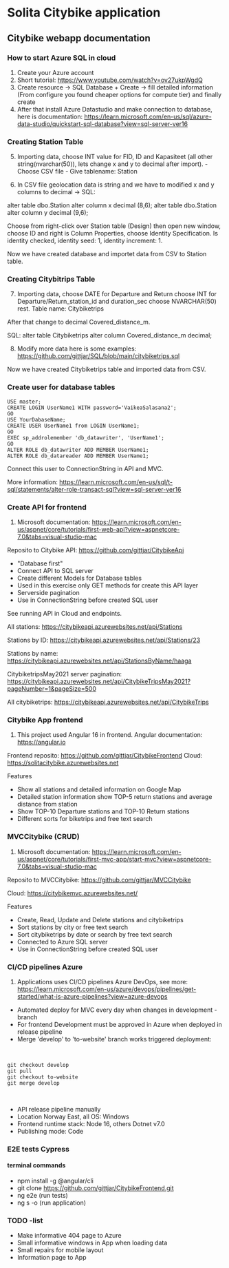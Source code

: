 
#  Solita Citybike application </f>
## Citybike webapp documentation 


### How to start Azure SQL in cloud

1. Create your Azure account
2. Short tutorial: https://www.youtube.com/watch?v=ov27ukpWgdQ
3. Create resource -> SQL Database + Create -> fill detailed information (From configure you found cheaper options for compute tier) and finally create
4. After that install Azure Datastudio and make connection to database, here is documentation:
https://learn.microsoft.com/en-us/sql/azure-data-studio/quickstart-sql-database?view=sql-server-ver16


### Creating Station Table

5. Importing data, choose INT value for FID, ID and Kapasiteet (all other string(nvarchar(50)), lets change x and y to decimal after import).
        - Choose CSV file
        - Give tablename: Station

6. In CSV file geolocation data is string and we have to modified x and y columns to decimal -> SQL:

alter table dbo.Station alter column x decimal (8,6);
        alter table dbo.Station alter column y decimal (9,6);

Choose from right-click over Station table (Design) then open new window, choose ID and right is Column Properties, choose Identity Specification. Is identity checked, identity seed: 1, identity increment: 1.

Now we have created database and importet data from CSV to Station table.

### Creating Citybitrips Table

7. Importing data, choose DATE for Departure and Return
choose INT for Departure/Return_station_id and duration_sec
        choose NVARCHAR(50) rest. Table name: Citybiketrips
        
After that change to decimal Covered_distance_m.

SQL: alter table Citybiketrips alter column Covered_distance_m decimal;

8. Modify more data here is some examples: https://github.com/gittjar/SQL/blob/main/citybiketrips.sql

Now we have created Citybiketrips table and imported data from CSV.

### Create user for database tables

```
USE master;
CREATE LOGIN UserName1 WITH password='VaikeaSalasana2';
GO
USE YourDabaseName;
CREATE USER UserName1 from LOGIN UserName1;
GO
EXEC sp_addrolemember 'db_datawriter', 'UserName1';
GO
ALTER ROLE db_datawriter ADD MEMBER UserName1;
ALTER ROLE db_datareader ADD MEMBER UserName1;
```

Connect this user to ConnectionString in API and MVC.

More information: https://learn.microsoft.com/en-us/sql/t-sql/statements/alter-role-transact-sql?view=sql-server-ver16

### Create API for frontend

1. Microsoft documentation:
        https://learn.microsoft.com/en-us/aspnet/core/tutorials/first-web-api?view=aspnetcore-7.0&tabs=visual-studio-mac

Reposito to Citybike API:  https://github.com/gittjar/CitybikeApi

- "Database first"
- Connect API to SQL server
- Create different Models for Database tables
- Used in this exercise only GET methods for create this API layer
- Serverside pagination
- Use in ConnectionString before created SQL user

See running API in Cloud and endpoints.

All stations:
        https://citybikeapi.azurewebsites.net/api/Stations

Stations by ID:
        https://citybikeapi.azurewebsites.net/api/Stations/23

Stations by name:
        https://citybikeapi.azurewebsites.net/api/StationsByName/haaga

CitybiketripsMay2021 server pagination:
        https://citybikeapi.azurewebsites.net/api/CitybikeTripsMay2021?pageNumber=1&pageSize=500

All citybiketrips:
        https://citybikeapi.azurewebsites.net/api/CitybikeTrips

### Citybike App frontend

1. This project used Angular 16 in frontend. 
        Angular documentation: https://angular.io

Frontend reposito:
        https://github.com/gittjar/CitybikeFrontend
 Cloud:
        https://solitacitybike.azurewebsites.net

Features

- Show all stations and detailed information on Google Map
- Detailed station information show TOP-5 return stations and average distance from station
- Show TOP-10 Departure stations and TOP-10 Return stations
- Different sorts for biketrips and free text search

### MVCCitybike (CRUD)

1. Microsoft documentation:
        https://learn.microsoft.com/en-us/aspnet/core/tutorials/first-mvc-app/start-mvc?view=aspnetcore-7.0&tabs=visual-studio-mac

Reposito to MVCCitybike:
        https://github.com/gittjar/MVCCitybike

Cloud:
        https://citybikemvc.azurewebsites.net/

Features

- Create, Read, Update and Delete stations and citybiketrips
- Sort stations by city or free text search
- Sort citybiketrips by date or search by free text search
- Connected to Azure SQL server
- Use in ConnectionString before created SQL user

### CI/CD pipelines Azure

1. Applications uses CI/CD pipelines Azure DevOps, see more: https://learn.microsoft.com/en-us/azure/devops/pipelines/get-started/what-is-azure-pipelines?view=azure-devops

- Automated deploy for MVC every day when changes in development -branch
- For frontend Development must be approved in Azure when deployed in release pipeline
- Merge 'develop' to 'to-website' branch works triggered deployment:
<br>

```
git checkout develop
git pull
git checkout to-website
git merge develop
```
<br>

- API release pipeline manually
- Location Norway East, all OS: Windows
- Frontend runtime stack: Node 16, others Dotnet v7.0
- Publishing mode: Code

### E2E tests Cypress
#### terminal commands

- npm install -g @angular/cli
- git clone https://github.com/gittjar/CitybikeFrontend.git
- ng e2e (run tests)
- ng s -o (run application)

### TODO -list

- Make informative 404 page to Azure
- Small informative windows in App when loading data
- Small repairs for mobile layout
- Information page to App
